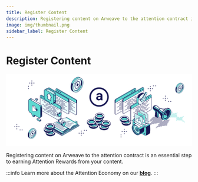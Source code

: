 ```yaml
---
title: Register Content
description: Registering content on Arweave to the attention contract is an essential step to earning Attention Rewards from your content.
image: img/thumbnail.png
sidebar_label: Register Content
---
```


# Register Content

![Banner](../img/Register%20Content.svg)

Registering content on Arweave to the attention contract is an essential step to earning Attention Rewards from your content.&#x20;

:::info
Learn more about the Attention Economy on our [**blog**](https://blog.koii.network/What-Is-The-Attention_Economy/).
:::
